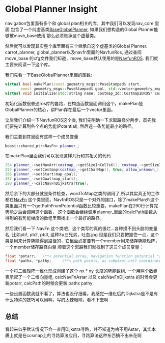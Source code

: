 # Global Planner Insight
navigation包里面有多个和 global plan相关的库，其中我们可以发现nav_core 里面
包含了一个纯虚基类[BaseGlobalPlanner](https://github.com/ros-planning/navigation/blob/kinetic-devel/nav_core/include/nav_core/base_global_planner.h), 
如果我们想构造的Global Planner能够被move_base使用 那么必须继承这个虚基类。

然后就可以发现其实整个库里面有三个继承自这个虚基类的Global Planner. 
carrot_planner, global_planner以及navfn里面的NavfunRos, 通过查阅move_base
的cfg文件我们知道，move_base默认使用的是[NavfunROS](https://github.com/ros-planning/navigation/blob/kinetic-devel/navfn/include/navfn/navfn_ros.h).
我们就主要来阅读一下这个库。

我们先看一下BaseGlobalPlanner里面的函数:
```cpp
virtual bool makePlan(const geometry_msgs::PoseStamped& start, 
       const geometry_msgs::PoseStamped& goal, std::vector<geometry_msgs::PoseStamped>& plan) = 0;
virtual void initialize(std::string name, costmap_2d::Costmap2DROS* costmap_ros) = 0;
```

初始化函数很普通ros库的套路，在构造函数里面调用这个。makePlan是GlobalPlanner的核心，讲Plan存在最后一个vector里面。

让后我们介绍一下NavfunROS这个类, 我们先明确一下求取路径分两步，首先我们要先计算到各个点的势能(Potential), 然后选一条势能最小的路径。

我们主要到其里面有这样一个成员变量
```cpp
boost::shared_ptr<NavFn> planner_;
```
在makePlan里面我们可以发现这样几行和其相关的代码
```cpp
254 planner_->setNavArr(costmap_->getSizeInCellsX(), costmap_->getSizeInCellsY());
255 planner_->setCostmap(costmap_->getCharMap(), true, allow_unknown_);
286 planner_->setStart(map_goal); 
287 planner_->setGoal(map_start);      
290 planner_->calcNavFnDijkstra(true);
```
然后余下的大部分就是条件检查，wordToMap之类的调用了,所以其实真正的工作都在[NavFn](https://github.com/ros-planning/navigation/blob/kinetic-devel/navfn/include/navfn/navfn.h)
这个类里面。NavfnROS只是一个对外的接口，除了makePlan外这个类里面只有一个getPathFromPotential函数比较重要，makePlan在290行计算完势能之后会调用这个函数，
这个函数会继续调用planner_里面的calcPath函数从得到的有势能梯度的数组里面找出一个最好的路径。

然后我们看一下 NavFn 这个类吧，这个类写的真的很烂...各种摸不到头脑的变量名, 比如pb1, pb2, pb3, 这种3p三兄弟，吐血.jpg
但是我们只要把握住一点，这个类是用来计算势能得到路径的，它里面必定要有一个member用来储存势能矩阵，一个member储存路径向量
顺着这个思路我们就找到了这三个成员变量：
```cpp
float *potarr;   /**< potential array, navigation function potential */ 
float *pathx, *pathy;     /**< path points, as subpixel cell coordinates */
```
一个将二维矩阵一维化形成创建了这个 nx * ny 长度的势能数组, 一个用两个数组表示起了一个二维向量组,
calcNavFnAstar 以及 calcNavFnDijkstra 的时候会更新potarr, calcPath的时候会更新 pathx pathy

一些设置函数我就不看了，算法也没仔细看，我感觉一维化后的Dijkstra是不是有什么特殊的技巧可以用啊，写的太辣眼睛，看不下去啊

## 总结

看起来似乎默认情况下会一直用Dijkstra寻路，并不知道为啥不用Astar，其实本质上就是在cosmap上的寻路算法应用，寻路算法这种东西搞不出来花啊 

